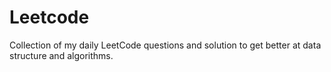 # Leetcode
Collection of my daily LeetCode questions and solution to get better at data structure and algorithms. 
